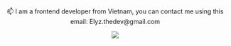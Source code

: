 <p align="center">📫 I am a frontend developer from Vietnam, you can contact me using this email: Elyz.thedev@gmail.com</p>
<p align="center">
  <a href="https://skillicons.dev">
    <img src="https://skillicons.dev/icons?i=html,css,js,bootstrap,codepen,figma,firebase,github,git,gmail,gitlab,mongodb,nodejs,npm,postman,powershell,react,redux,stackoverflow,tailwind,svg,ts,vercel,vite,vscode,windows" />
  </a>
</p>



